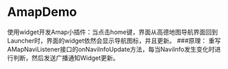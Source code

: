 # AmapDemo
使用widget开发Amap小插件：当点击home键，界面从高德地图导航界面回到Launcher时，界面的widget依然会显示导航图标，并且更新。
###原理：
重写AMapNaviListener接口的onNaviInfoUpdate方法，每当NaviInfo发生变化时进行判断，然后发送广播通知Widget更新。